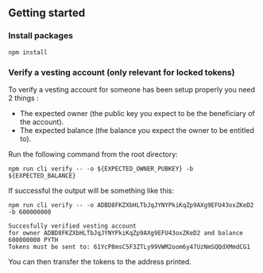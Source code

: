 ## Getting started

### Install packages
```
npm install
```

### Verify a vesting account (only relevant for locked tokens)

To verify a vesting account for someone has been setup properly you need 2 things : 
- The expected owner (the public key you expect to be the beneficiary of the account).
- The expected balance (the balance you expect the owner to be entitled to).

Run the following command from the root directory: 
```
npm run cli verify -- -o ${EXPECTED_OWNER_PUBKEY} -b ${EXPECTED_BALANCE}
```

If successful the output will be something like this: 

```
npm run cli verify -- -o ADBD8FKZXbHLTbJqJYNYPkiKqZp9AXg9EFU43oxZKeD2 -b 600000000

Succesfully verified vesting account
for owner ADBD8FKZXbHLTbJqJYNYPkiKqZp9AXg9EFU43oxZKeD2 and balance 600000000 PYTH
Tokens must be sent to: 61YcP8msC5F3ZTLy99VWM2oom6y47UzNmSQQdXMmdCG1
```

You can then transfer the tokens to the address printed.
